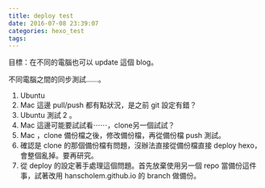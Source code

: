 ```yaml
---
title: deploy test
date: 2016-07-08 23:39:07
categories: hexo_test
tags:
---
```


目標：在不同的電腦也可以 update 這個 blog。

不同電腦之間的同步測試……。

1. Ubuntu
2. Mac 這邊 pull/push 都有點狀況，是之前 git 設定有錯？
3. Ubuntu 測試 2 。
4. Mac 這邊可能要試試看⋯⋯，clone另一個試試？
5. Mac ，clone 備份檔之後，修改備份檔，再從備份檔 push 測試。
6. 確認是 clone 的那個備份檔有問題，沒辦法直接從備份檔直接 deploy hexo，會整個亂掉。要再研究。
7. 從 deploy 的設定著手處理這個問題。首先放棄使用另一個 repo 當備份這件事，試著改用 hanscholem.github.io 的 branch 做備份。
